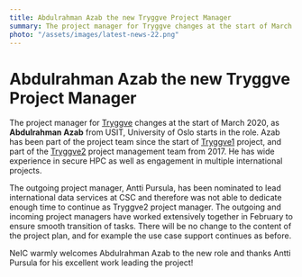 ```yaml
---
title: Abdulrahman Azab the new Tryggve Project Manager
summary: The project manager for Tryggve changes at the start of March 2020, as Abdulrahman Azab from USIT, University of Oslo starts in the role. Azab has been part of the project team since the start of Tryggve1 project, and part of the Tryggve2 project management team from 2017. The outgoing project manager, Antti Pursula, has been nominated to lead international data services at CSC and therefore was not able to dedicate enough time to continue as Tryggve2 project manager.
photo: "/assets/images/latest-news-22.png"
---
```


Abdulrahman Azab the new Tryggve Project Manager
===============================

The project manager for [Tryggve](https://neic.no/tryggve/) changes at the start of March 2020, as **Abdulrahman Azab** from USIT, University of Oslo starts in the role. Azab has been part of the project team since the start of [Tryggve1](https://neic.no/tryggve1/) project, and part of the [Tryggve2](https://neic.no/tryggve2/) project management team from 2017. He has wide experience in secure HPC as well as engagement in multiple international projects. 

The outgoing project manager, Antti Pursula, has been nominated to lead international data services at CSC and therefore was not able to dedicate enough time to continue as Tryggve2 project manager. The outgoing and incoming project managers have worked extensively together in February to ensure smooth transition of tasks. There will be no change to the content of the project plan, and for example the use case support continues as before. 

NeIC warmly welcomes Abdulrahman Azab to the new role and thanks Antti Pursula for his excellent work leading the project!
